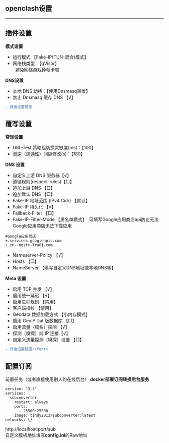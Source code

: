 
## openclash设置
---
## 插件设置
**模式设置**  
+ 运行模式:【Fake-IP(TUN-混合)模式】  
+ 网络栈类型：【gVisor】  
&nbsp; 避免网络游戏掉帧卡顿

**DNS设置**  
+  本地 DNS 劫持：【使用Dnsmasq转发】  
+  禁止 Dnsmasq 缓存 DNS 【√】  

```diff
- 其他设置随便
```
## 覆写设置

**常规设置**
+ URL-Test 策略组切换灵敏度(ms)：【100】
+ 测速（连通性）间隔修改(s)：【180】

**DNS 设置**
+ 自定义上游 DNS 服务器【√】
+ 遵循规则(respect-rules)【□】
+ 追加上游 DNS  【□】
+ 追加默认 DNS 【□】
+ Fake-IP 地址范围 (IPv4 Cidr) 【默认】
+ Fake-IP 持久化 【√】
+ Fallback-Filter 【□】
+ Fake-IP-Filter-Mode 【黑名单模式】
&nbsp;可填写Google应用商店api防止无法Google应用商店无法下载应用
```
#Google应用商店
+.services.googleapis.com
+.xn--ngstr-lra8j.com
```
+ Nameserver-Policy 【√】
+ Hosts 【□】
+ NameServer 【填写自定义DNS地址或本地DNS等】

**Meta 设置**
+ 启用 TCP 并发 【√】
+ 启用统一延迟 【√】
+ 启用进程规则 【禁用】
+ 客户端指纹 【禁用】
+ Geodata 数据加载方式 【小内存模式】
+ 启用 GeoIP Dat 版数据库 【□】
+ 启用流量（域名）探测 【√】
+ 探测（嗅探）纯 IP 连接【√】
+ 自定义流量探测（嗅探）设置 【□】

```diff  
- 其他设置随便</font> 
```

## 配置订阅
前置任务（或者直接使用别人的在线后台）
**docker部署订阅转换后台服务** 
```
version: "3.3"
services:
  subconverter:
    restart: always
    ports:
      - 25500:25500
    image: tindy2013/subconverter:latest
networks: {}
```

http://localhost:port/sub  
自定义模板地址填写**config.ini**的Raw地址